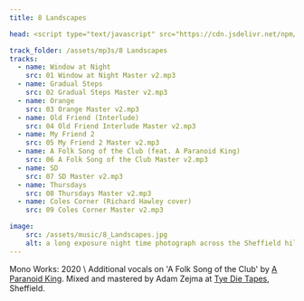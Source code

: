 ```yaml
---
title: 8 Landscapes

head: <script type="text/javascript" src="https://cdn.jsdelivr.net/npm/amplitudejs@v5.3.2/dist/amplitude.js"></script>

track_folder: /assets/mp3s/8 Landscapes
tracks:
  - name: Window at Night
    src: 01 Window at Night Master v2.mp3
  - name: Gradual Steps
    src: 02 Gradual Steps Master v2.mp3
  - name: Orange
    src: 03 Orange Master v2.mp3
  - name: Old Friend (Interlude)
    src: 04 Old Friend Interlude Master v2.mp3
  - name: My Friend 2
    src: 05 My Friend 2 Master v2.mp3
  - name: A Folk Song of the Club (feat. A Paranoid King)
    src: 06 A Folk Song of the Club Master v2.mp3
  - name: SD
    src: 07 SD Master v2.mp3
  - name: Thursdays
    src: 08 Thursdays Master v2.mp3
  - name: Coles Corner (Richard Hawley cover)
    src: 09 Coles Corner Master v2.mp3

image:
    src: /assets/music/8_Landscapes.jpg
    alt: a long exposure night time photograph across the Sheffield hills
---
```

Mono Works: 2020 \\
Additional vocals on 'A Folk Song of the Club' by [A Paranoid King][website].
Mixed and mastered by Adam Zejma at [Tye Die Tapes][website2], Sheffield.

[website]: https://aparanoidking.bandcamp.com/
[website2]: https://tyedietapes.bandcamp.com/
